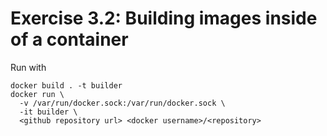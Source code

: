 # Exercise 3.2: Building images inside of a container

Run with

```
docker build . -t builder
docker run \
  -v /var/run/docker.sock:/var/run/docker.sock \
  -it builder \
  <github repository url> <docker username>/<repository>
```
